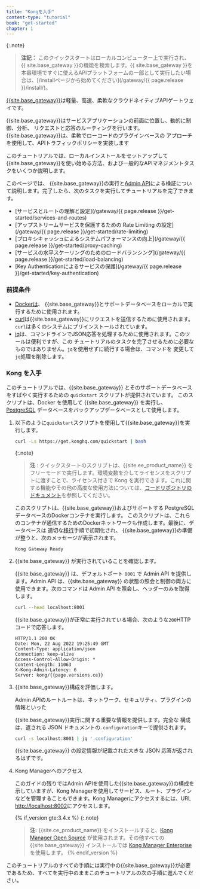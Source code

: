 ```yaml
---
title: "Kongを入手"
content-type: "tutorial"
book: "get-started"
chapter: 1
---
```

{:.note}
> 
> **注記：**
> このクイックスタートはローカルコンピューター上で実行され、 {{ site.base_gateway }}の機能を検索します。{{ site.base_gateway }}を本番環境ですぐに使えるAPIプラットフォームの一部として実行したい場合は、[/installページから始めてください](/gateway/{{ page.release }}/install/)。

[{{site.base_gateway}}](/gateway/latest/)は軽量、高速、柔軟なクラウドネイティブAPIゲートウェイです。

{{site.base_gateway}}はサービスアプリケーションの前面に位置し、動的に制御、分析、
リクエストと応答のルーティングを行います。{{site.base_gateway}}は、柔軟でローコードのプラグインベースの
アプローチを使用して、APIトラフィックポリシーを実装します

このチュートリアルでは、ローカルインストールをセットアップして{{site.base_gateway}}を使い始める方法、および一般的なAPIマネジメントタスクをいくつか説明します。

このページでは、 {{site.base_gateway}}の実行と[Admin API](/gateway/latest/admin-api)による検証について説明します。完了したら、次のタスクを実行してチュートリアルを完了できます。

* [サービスとルートの理解と設定](/gateway/{{ page.release }}/get-started/services-and-routes)
* [アップストリームサービスを保護するための Rate Limiting の設定](/gateway/{{ page.release }}/get-started/rate-limiting)
* [プロキシキャッシュによるシステムパフォーマンスの向上](/gateway/{{ page.release }}/get-started/proxy-caching)
* [サービスの水平スケーリングのためのロードバランシング](/gateway/{{ page.release }}/get-started/load-balancing)
* [Key Authenticationによるサービスの保護](/gateway/{{ page.release }}/get-started/key-authentication)

### 前提条件

* [Dockerは](https://docs.docker.com/get-docker/)、 {{site.base_gateway}}とサポートデータベースをローカルで実行するために使用されます。
* [curl](https://curl.se/)は{{site.base_gateway}}にリクエストを送信するために使用されます。`curl`は多くのシステムにプリインストールされています。
* [jq](https://stedolan.github.io/jq/)は、コマンドラインでJSON応答を処理するために使用されます。このツールは便利ですが、この チュートリアルのタスクを完了させるために必要なものではありません。`jq`を使用せずに続行する場合は、コマンドを 変更して`jq`処理を削除します。

### Kong を入手

このチュートリアルでは、{{site.base_gateway}} とそのサポートデータベースをすばやく実行するための `quickstart` スクリプトが提供されています。
このスクリプトは、Docker を使用して {{site.base_gateway}} を実行し、[PostgreSQL](https://www.postgresql.org/) データベースをバックアップデータベースとして使用します。

1. 以下のように`quickstart`スクリプトを使用して{{site.base_gateway}}を実行します。

   ```sh
   curl -Ls https://get.konghq.com/quickstart | bash
   ```

   {:.note}
   > 
   > **注** : クイックスタートのスクリプトは、{{site.ee_product_name}} をフリーモードで実行します。環境変数を介してライセンスをスクリプトに渡すことで、ライセンス付きで Kong を実行できます。これに関する機能やその他の高度な使用方法については、[コードリポジトリのドキュメント](https://github.com/Kong/get.konghq.com)を参照してください。

   このスクリプトは、{{site.base_gateway}}およびサポートする PostgreSQLデータベースのDockerコンテナを実行します。
   このスクリプトは、これらのコンテナが通信するためのDockerネットワークも作成します。最後に、データベースは
   適切な[移行](/gateway/latest/reference/cli/#kong-migrations)手順で初期化され、
   {{site.base_gateway}}の準備が整うと、次のメッセージが表示されます。

   ```text
   Kong Gateway Ready 
   ```

2. {{site.base_gateway}} が実行されていることを確認します。

   
   {{site.base_gateway}} は、デフォルトポート `8001` で Admin API を提供します。Admin API は、{{site.base_gateway}} の状態の照会と制御の両方に使用できます。次のコマンドは Admin API を照会し、ヘッダーのみを取得します。

   ```sh
   curl --head localhost:8001
   ```

   {{site.base_gateway}}が正常に実行されている場合、次のような`200`HTTPコードで応答します。

   ```text
   HTTP/1.1 200 OK
   Date: Mon, 22 Aug 2022 19:25:49 GMT
   Content-Type: application/json
   Connection: keep-alive
   Access-Control-Allow-Origin: *
   Content-Length: 11063
   X-Kong-Admin-Latency: 6
   Server: kong/{{page.versions.ce}}
   ```

3. {{site.base_gateway}}構成を評価します。

   Admin APIのルートルートは、ネットワーク、セキュリティ、プラグインの情報といった
   
   {{site.base_gateway}}実行に関する重要な情報を提供します。完全な
   構成は、返される JSON ドキュメントの`.configuration`キーで提供されます。

   ```sh
   curl -s localhost:8001 | jq '.configuration'
   ```

   {{site.base_gateway}} の設定情報が記載された大きな JSON 応答が返されるはずです。
4. Kong Managerへのアクセス

   このガイドの残りではAdmin APIを使用した{{site.base_gateway}}の構成を示していますが、Kong Managerを使用してサービス、ルート、プラグインなどを管理することもできます。Kong Managerにアクセスするには、URL [http://localhost:8002](http://localhost:8002)にアクセスします。

   {% if_version gte:3.4.x %}
   {:.note}
   > 
   > **注:** {{site.ce_product_name}} をインストールすると、[Kong Manager Open Source](/gateway/{{page.release}}/kong-manager-oss/) が使用されます。その他すべての {{site.base_gateway}} インストールでは [Kong Manager Enterprise](/gateway/{{page.release}}/kong-manager/) を使用します。
   > {% endif_version %}

このチュートリアルのすべての手順には実行中の{{site.base_gateway}}が必要であるため、すべてを実行中のままこのチュートリアルの次の手順に進んでください。

